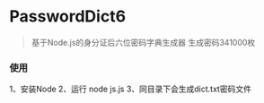 # PasswordDict6
> 基于Node.js的身分证后六位密码字典生成器 
生成密码341000枚

### 使用
1、安装Node
2、运行 node js.js
3、同目录下会生成dict.txt密码文件

